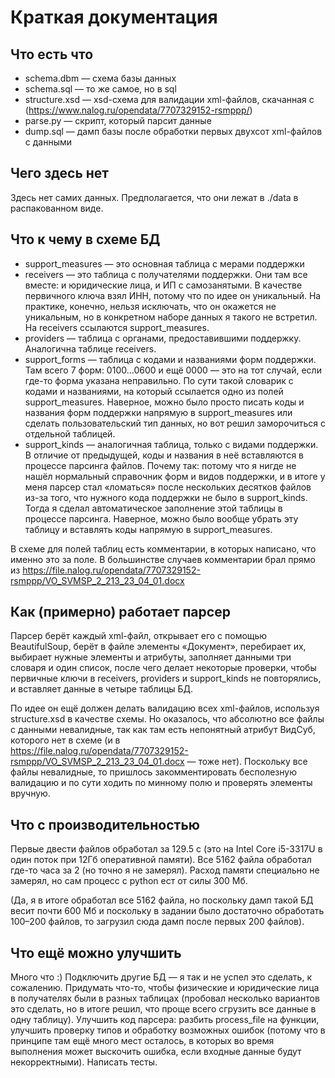 # Краткая документация

## Что есть что

* schema.dbm — схема базы данных
* schema.sql — то же самое, но в sql
* structure.xsd — xsd-схема для валидации xml-файлов, скачанная с (https://www.nalog.ru/opendata/7707329152-rsmppp/)
* parse.py — скрипт, который парсит данные
* dump.sql — дамп базы после обработки первых двухсот xml-файлов с данными

## Чего здесь нет

Здесь нет самих данных. Предполагается, что они лежат в ./data в распакованном виде.

## Что к чему в схеме БД

* support_measures — это основная таблица с мерами поддержки
* receivers — это таблица с получателями поддержки. Они там все вместе: и юридические лица, и ИП с самозанятыми. В качестве первичного ключа взял ИНН, потому что по идее он уникальный. На практике, конечно, нельзя исключать, что он окажется не уникальным, но в конкретном наборе данных я такого не встретил. На receivers ссылаются support_measures.
* providers — таблица с органами, предоставившими поддержку. Аналогична таблице receivers.
* support_forms — таблица с кодами и названиями форм поддержки. Там всего 7 форм: 0100…0600 и ещё 0000 — это на тот случай, если где-то форма указана неправильно. По сути такой словарик с кодами и названиями, на который ссылается одно из полей support_measures. Наверное, можно было просто писать коды и названия форм поддержки напрямую в support_measures или сделать пользовательский тип данных, но вот решил заморочиться с отдельной таблицей.
* support_kinds — аналогичная таблица, только с видами поддержки. В отличие от предыдущей, коды и названия в неё вставляются в процессе парсинга файлов. Почему так: потому что я нигде не нашёл нормальный справочник форм и видов поддержки, и в итоге у меня парсер стал «ломаться» после нескольких десятков файлов из-за того, что нужного кода поддержки не было в support_kinds. Тогда я сделал автоматическое заполнение этой таблицы в процессе парсинга. Наверное, можно было вообще убрать эту таблицу и вставлять коды напрямую в support_measures.

В схеме для полей таблиц есть комментарии, в которых написано, что именно это за поле. В большинстве случаев комментарии брал прямо из https://file.nalog.ru/opendata/7707329152-rsmppp/VO_SVMSP_2_213_23_04_01.docx

## Как (примерно) работает парсер

Парсер берёт каждый xml-файл, открывает его с помощью BeautifulSoup, берёт в файле элементы «Документ», перебирает их, выбирает нужные элементы и атрибуты, заполняет данными три словаря и один список, после чего делает некоторые проверки, чтобы первичные ключи в receivers, providers и support_kinds не повторялись, и вставляет данные в четыре таблицы БД.

По идее он ещё должен делать валидацию всех xml-файлов, используя structure.xsd в качестве схемы. Но оказалось, что абсолютно все файлы с данными невалидные, так как там есть непонятный атрибут ВидСуб, которого нет в схеме (и в  
https://file.nalog.ru/opendata/7707329152-rsmppp/VO_SVMSP_2_213_23_04_01.docx — тоже нет). Поскольку все файлы невалидные, то пришлось закомментировать бесполезную валидацию и по сути ходить по минному полю и проверять элементы вручную.

## Что с производительностью

Первые двести файлов обработал за 129.5 c (это на Intel Core i5-3317U в один поток при 12Гб оперативной памяти). Все 5162 файла обработал где-то часа за 2 (но точно я не замерял). Расход памяти специально не замерял, но сам процесс с python ест от силы 300 Мб.

(Да, я в итоге обработал все 5162 файла, но поскольку дамп такой БД весит почти 600 Мб и поскольку в задании было достаточно обработать 100–200 файлов, то загрузил сюда дамп после первых 200 файлов).

## Что ещё можно улучшить

Много что :) Подключить другие БД — я так и не успел это сделать, к сожалению. Придумать что-то, чтобы физические и юридические лица в получателях были в разных таблицах (пробовал несколько вариантов это сделать, но в итоге решил, что проще всего сгрузить все данные в одну таблицу). Улучшить код парсера: разбить process_file на функции, улучшить проверку типов и обработку возможных ошибок (потому что в принципе там ещё много мест осталось, в которых во время выполнения может выскочить ошибка, если входные данные будут некорректными). Написать тесты.
